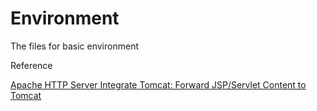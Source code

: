 # Environment

The files for basic environment

Reference

[Apache HTTP Server Integrate Tomcat: Forward JSP/Servlet Content to Tomcat](http://ben-bai.blogspot.com/2012/01/apache-http-server-integrate-tomcat.html)